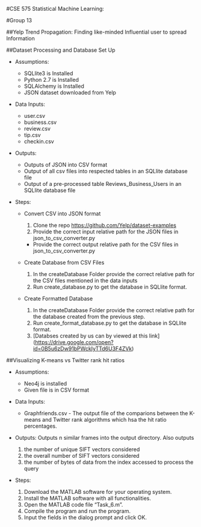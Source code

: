 #CSE 575 Statistical Machine Learning:

#Group 13

##Yelp Trend Propagation: Finding like-minded Influential user to spread Information 

##Dataset Processing and Database Set Up

* Assumptions:
	* SQLlite3 is Installed
	* Python 2.7 is Installed
	* SQLAlchemy is Installed
	* JSON dataset downloaded from Yelp

* Data Inputs:
	* user.csv
	* business.csv
	* review.csv
	* tip.csv
	* checkin.csv

* Outputs:
	* Outputs of JSON into CSV format
	* Output of all csv files into respected tables in an SQLlite database file
	* Output of a pre-processed table Reviews_Business_Users in an SQLlite database file

* Steps:
	- Convert CSV into JSON format
		1. Clone the repo https://github.com/Yelp/dataset-examples
		2. Provide the correct input relative path for the JSON files in json_to_csv_converter.py
		* Provide the correct output relative path for the CSV files in json_to_csv_converter.py

	- Create Database from  CSV Files
		1. In the createDatabase Folder provide the correct relative path for the CSV files mentioned in the data inputs
		2. Run create_database.py to get the database in SQLlite format.
	
	- Create Formatted Database
		1. In the createDatabase Folder provide the correct relative path for the database created from the previous step. 
		2. Run create_format_database.py to get the database in SQLlite format.
		3. [Databses created by us can by viewed at this link] (https://drive.google.com/open?id=0B5u6zDw91bPWckIyTTd6U3F4ZVk)

##Visualizing K-means vs Twitter rank hit ratios

* Assumptions: 
	* Neo4j is installed
	* Given file is in CSV format

* Data Inputs: 
	* Graphfriends.csv - The output file of the comparions between the K-means and Twitter rank algorithms which hsa the hit ratio percentages.


* Outputs:
Outputs n similar frames into the output directory. Also outputs 
    1. the number of unique SIFT vectors considered
    2. the overall number of SIFT vectors considered
    3. the number of bytes of data from the index accessed to process the query

* Steps:
	1. Download the MATLAB software for your operating system.
	2. Install the MATLAB software with all functionalities.
	3.  Open the MATLAB code file “Task_6.m”.
	4. Compile the program and run the program.
	5. Input the fields in the dialog prompt and click OK.
		

